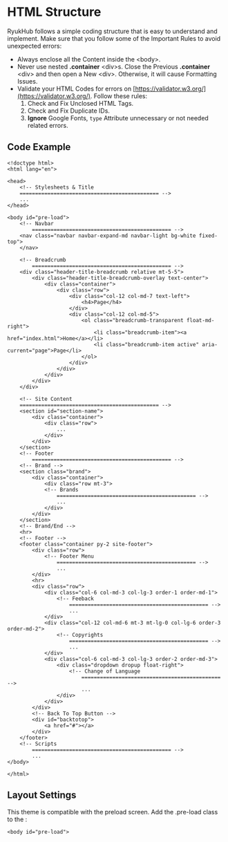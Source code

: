 # HTML Structure

RyukHub follows a simple coding structure that is easy to understand and implement. Make sure that you follow some of the Important Rules to avoid unexpected errors:

* Always enclose all the Content inside the  &lt;body&gt;.
* Never use nested **.container** &lt;div&gt;s. Close the Previous **.container** &lt;div&gt; and then open a New &lt;div&gt;. Otherwise, it will cause Formatting Issues.
* Validate your HTML Codes for errors on [https://validator.w3.org/](https://validator.w3.org/). Follow these rules:
  1. Check and Fix Unclosed HTML Tags.
  2. Check and Fix Duplicate IDs.
  3. **Ignore** Google Fonts, `type` Attribute unnecessary or not needed related errors.

## Code Example

```markup
<!doctype html>
<html lang="en">

<head>
    <!-- Stylesheets & Title
	============================================= -->
	...
</head>

<body id="pre-load">
    <!-- Navbar
		============================================= -->
    <nav class="navbar navbar-expand-md navbar-light bg-white fixed-top">
    </nav>
    
    <!-- Breadcrumb
		============================================= -->
    <div class="header-title-breadcrumb relative mt-5-5">
        <div class="header-title-breadcrumb-overlay text-center">
            <div class="container">
                <div class="row">
                    <div class="col-12 col-md-7 text-left">
                        <h4>Page</h4>
                    </div>
                    <div class="col-12 col-md-5">
                        <ol class="breadcrumb-transparent float-md-right">
                            <li class="breadcrumb-item"><a href="index.html">Home</a></li>
                            <li class="breadcrumb-item active" aria-current="page">Page</li>
                        </ol>
                    </div>
                </div>
            </div>
        </div>
    </div>

    <!-- Site Content
    ============================================= -->
    <section id="section-name">
        <div class="container">
            <div class="row">
                ...
            </div>
        </div>
    </section>
    <!-- Footer
		============================================= -->
    <!-- Brand -->
    <section class="brand">
        <div class="container">
            <div class="row mt-3">
            <!-- Brands
                ============================================= -->
                ...
            </div>
        </div>
    </section>
    <!-- Brand/End -->
    <hr>
    <!-- Footer -->
    <footer class="container py-2 site-footer">
        <div class="row">
            <!-- Footer Menu
                ============================================= -->
                ...
        </div>
        <hr>
        <div class="row">
            <div class="col-6 col-md-3 col-lg-3 order-1 order-md-1">
                <!-- Feeback
                    ============================================= -->
                    ...
            </div>
            <div class="col-12 col-md-6 mt-3 mt-lg-0 col-lg-6 order-3 order-md-2">
                <!-- Copyrights
			        ============================================= -->
                    ...
            </div>
            <div class="col-6 col-md-3 col-lg-3 order-2 order-md-3">
                <div class="dropdown dropup float-right">
                    <!-- Change of Language
                        ============================================= -->
                        ...
                </div>
            </div>
        </div>
        <!-- Back To Top Button -->
        <div id="backtotop">
            <a href="#"></a>
        </div>
    </footer>
	<!-- Scripts
        ============================================= -->
        ...
</body>

</html>
```

## **Layout Settings**

This theme is compatible with the preload screen. Add the .pre-load class to the :

```markup
<body id="pre-load">
```

